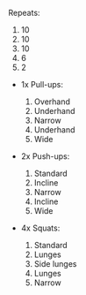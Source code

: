 Repeats:
1. 10
2. 10
3. 10
4. 6
5. 2 

- 1x Pull-ups:
	1. Overhand    
	2. Underhand
	3. Narrow    
	4. Underhand
	5. Wide

- 2x Push-ups:
	1. Standard    
	2. Incline    
	3. Narrow
	4. Incline    
	5. Wide

- 4x Squats: 
	1. Standard    
	2. Lunges    
	3. Side lunges
	4. Lunges 
	5. Narrow